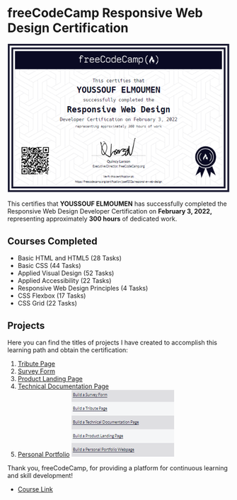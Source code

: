 # freeCodeCamp Responsive Web Design Certification

![freeCodeCamp Responsive Web Design Certification](img/web.PNG)

This certifies that **YOUSSOUF ELMOUMEN** has successfully completed the Responsive Web Design Developer Certification on **February 3, 2022,** representing approximately **300 hours** of dedicated work.

## Courses Completed
- Basic HTML and HTML5 (28 Tasks)
- Basic CSS (44 Tasks)
- Applied Visual Design (52 Tasks)
- Applied Accessibility (22 Tasks)
- Responsive Web Design Principles (4 Tasks)
- CSS Flexbox (17 Tasks)
- CSS Grid (22 Tasks)

## Projects
Here you can find the titles of projects I have created to accomplish this learning path and obtain the certification:

1. [Tribute Page](https://codepen.io/you202a/pen/ZEaOJEz)
2. [Survey Form](https://codepen.io/you202a/pen/KKyMvqP)
3. [Product Landing Page]()
4. [Technical Documentation Page](https://codepen.io/you202a/pen/MWOeOEZ)
5. [Personal Portfolio]()
   ![freeCodeCamp Responsive Web Design Certification](img/info.PNG)

Thank you, freeCodeCamp, for providing a platform for continuous learning and skill development!
-   [Course Link](https://www.freecodecamp.org/learn/2022/responsive-web-design/)
